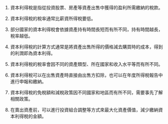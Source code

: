 

1. 資本利得稅是指從投資股票、房產等資產出售中獲得的盈利所需繳納的稅款。

2. 資本利得稅的稅率通常比薪資所得稅要低。

3. 部分國家的資本利得稅會依據資產持有時間長短而有所不同，持有時間越長，稅率越低。

4. 資本利得稅的計算方式通常是將資產出售所得的價格減去購買時的成本，得到的利潤即為資本利得。

5. 資本利得稅的稅率會因不同的資產類型、所在國家和收入水平等而有所不同。

6. 資本利得稅可以在出售資產時直接由出售方扣除，也可以在年度所得稅報告中進行申報和繳納。

7. 資本利得稅的免稅額和減稅政策因不同國家和地區而有所不同，需要事先了解相關政策。

8. 在賣出資產前，可以進行投資組合調整等方式來最大化資產價值，減少繳納資本利得稅的金額。